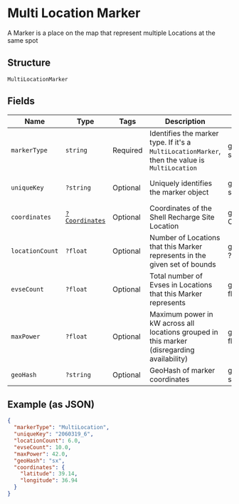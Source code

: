 
# Multi Location Marker

A Marker is a place on the map that represent multiple Locations at the same spot

## Structure

`MultiLocationMarker`

## Fields

| Name | Type | Tags | Description | Getter | Setter |
|  --- | --- | --- | --- | --- | --- |
| `markerType` | `string` | Required | Identifies the marker type. If it's a `MultiLocationMarker`, then the value is `MultiLocation` | getMarkerType(): string | setMarkerType(string markerType): void |
| `uniqueKey` | `?string` | Optional | Uniquely identifies the marker object | getUniqueKey(): ?string | setUniqueKey(?string uniqueKey): void |
| `coordinates` | [`?Coordinates`](../../doc/models/coordinates.md) | Optional | Coordinates of the Shell Recharge Site Location | getCoordinates(): ?Coordinates | setCoordinates(?Coordinates coordinates): void |
| `locationCount` | `?float` | Optional | Number of Locations that this Marker represents in the given set of bounds | getLocationCount(): ?float | setLocationCount(?float locationCount): void |
| `evseCount` | `?float` | Optional | Total number of Evses in Locations that this Marker represents | getEvseCount(): ?float | setEvseCount(?float evseCount): void |
| `maxPower` | `?float` | Optional | Maximum power in kW across all locations grouped in this marker (disregarding availability) | getMaxPower(): ?float | setMaxPower(?float maxPower): void |
| `geoHash` | `?string` | Optional | GeoHash of marker coordinates | getGeoHash(): ?string | setGeoHash(?string geoHash): void |

## Example (as JSON)

```json
{
  "markerType": "MultiLocation",
  "uniqueKey": "2060319_6",
  "locationCount": 6.0,
  "evseCount": 10.0,
  "maxPower": 42.0,
  "geoHash": "sx",
  "coordinates": {
    "latitude": 39.14,
    "longitude": 36.94
  }
}
```

